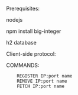 Prerequisites:

nodejs

npm install big-integer

h2 database

Client-side protocol:

COMMANDS: 

        REGISTER IP:port name
        REMOVE IP:port name
        FETCH IP:port name

